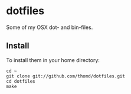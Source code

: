 # dotfiles

Some of my OSX dot- and bin-files.

## Install

To install them in your home directory:

    cd ~
    git clone git://github.com/thomd/dotfiles.git
    cd dotfiles
    make

